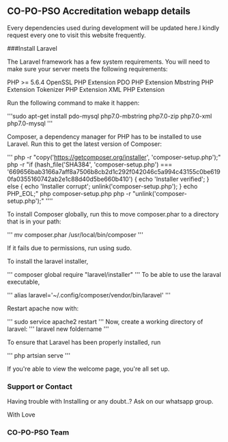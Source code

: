 ## CO-PO-PSO Accreditation webapp details

Every dependencies used during development will be updated here.I kindly request every one to visit this website frequently.

###Install Laravel

The Laravel framework has a few system requirements. You will need to make sure your server meets the following requirements:

PHP >= 5.6.4
OpenSSL PHP Extension
PDO PHP Extension
Mbstring PHP Extension
Tokenizer PHP Extension
XML PHP Extension

Run the following command to make it happen:

'''sudo apt-get install pdo-mysql php7.0-mbstring php7.0-zip php7.0-xml php7.0-mysql '''

Composer, a dependency manager for PHP has to be installed to use Laravel. Run this to get the latest version of Composer:

'''
php -r "copy('https://getcomposer.org/installer', 'composer-setup.php');"
php -r "if (hash_file('SHA384', 'composer-setup.php') === '669656bab3166a7aff8a7506b8cb2d1c292f042046c5a994c43155c0be6190fa0355160742ab2e1c88d40d5be660b410') { echo 'Installer verified'; } else { echo 'Installer corrupt'; unlink('composer-setup.php'); } echo PHP_EOL;"
php composer-setup.php
php -r "unlink('composer-setup.php');"
''''

To install Composer globally, run this to move composer.phar to a directory that is in your path:

'''
mv composer.phar /usr/local/bin/composer
'''

If it fails due to permissions, run using sudo. 

To install the laravel installer, 

'''
composer global require "laravel/installer"
'''
To be able to use the laraval executable, 

'''
alias laravel='~/.config/composer/vendor/bin/laravel'
'''

Restart apache now with:

'''
sudo service apache2 restart
'''
Now, create a working directory of laravel:
'''
laravel new foldername
'''

To ensure that Laravel has been properly installed, run 

'''
php artsian serve
'''

If you're able to view the welcome page, you're all set up. 

### Support or Contact

Having trouble with Installing or any doubt..?
Ask on our whatsapp group.

With 
Love
### CO-PO-PSO Team
